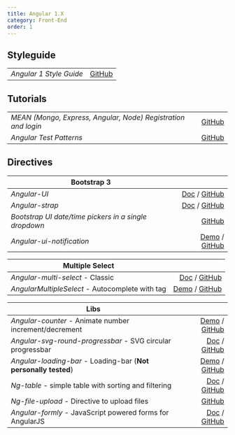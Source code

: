 ```yaml
---
title: Angular 1.X
category: Front-End
order: 1
---
```


## Styleguide

| | |
| --- | ---: |
| *Angular 1 Style Guide* | [GitHub](https://github.com/johnpapa/angular-styleguide/blob/master/a1/README.md) |

## Tutorials

| | |
| --- | ---: |
| *MEAN (Mongo, Express, Angular, Node) Registration and login* | [GitHub](https://github.com/cornflourblue/mean-stack-registration-login-example) |
| *Angular Test Patterns* | [GitHub](https://github.com/daniellmb/angular-test-patterns) |

## Directives

| **Bootstrap 3** | |
| --- | ---: |
| *Angular-UI* | [Doc](http://angular-ui.github.io/bootstrap/) / [GitHub](https://github.com/angular-ui/bootstrap) |
| *Angular-strap* | [Doc](http://mgcrea.github.io/angular-strap) / [GitHub](https://github.com/mgcrea/angular-strap)
| *Bootstrap UI date/time pickers in a single dropdown* | [GitHub](https://github.com/Gillardo/bootstrap-ui-datetime-picker) |
| *Angular-ui-notification* | [Demo](http://plnkr.co/edit/h08qQF2qlVE3arERpdfi?p=preview) / [GitHub](https://github.com/alexcrack/angular-ui-notification) |

| **Multiple Select** | |
| --- | ---: |
| *Angular-multi-select* - Classic | [Doc](http://isteven.github.io/angular-multi-select/#/main) / [GitHub](https://github.com/isteven/angular-multi-select) |
| *AngularMultipleSelect* - Autocomplete with tag | [Demo](http://run.plnkr.co/plunks/XbHaZSiYqEzxjk6TuWyj/) / [GitHub](https://github.com/jagdeep-singh/angularMultipleSelect) |

| **Libs** | |
| --- | ---: |
| *Angular-counter* - Animate number increment/decrement | [Demo](http://indrimuska.github.io/angular-counter/) / [GitHub](https://github.com/indrimuska/angular-counter) |
| *Angular-svg-round-progressbar* - SVG circular progressbar | [Doc](http://crisbeto.github.io/angular-svg-round-progressbar/) / [GitHub](https://github.com/crisbeto/angular-svg-round-progressbar) |
| *Angular-loading-bar* - Loading-bar (**Not personally tested**)| [Demo](https://chieffancypants.github.io/angular-loading-bar/) / [GitHub](https://github.com/chieffancypants/angular-loading-bar) |
| *Ng-table* - simple table with sorting and filtering | [Doc](http://ng-table.com/) / [GitHub](https://github.com/esvit/ng-table) |
| *Ng-file-upload* - Directive to upload files | [GitHub](https://github.com/danialfarid/ng-file-upload) |
| *Angular-formly* - JavaScript powered forms for AngularJS | [Doc](http://docs.angular-formly.com/) / [GitHub](https://github.com/formly-js/angular-formly) |
